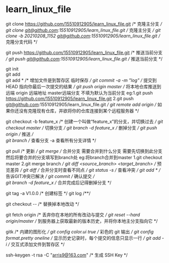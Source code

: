 # learn_linux_file

git clone https://github.com/15510912905/learn_linux_file.git                     /* 克隆主分支 */
git clone git@github.com:15510912905/learn_linux_file.git                         /* 克隆主分支 */
git clone -b 20210208_1152 git@github.com:15510912905/learn_linux_file.git        /* 克隆分支代码 */

git push https://github.com/15510912905/learn_linux_file.git                      /* 推送当前分支 */
git push git@github.com:15510912905/learn_linux_file.git                          /* 推送当前分支 */
																                  
git init                                                                          
git add <filename>                                                                
git add *                                                                         /* 增加文件是到暂存区 临时保存 */
git commit -a -m "log"                                                            /* 提交到HEAD 指向你最后一次提交的结果 */
git push origin master                                                            /* 将本地仓库推送到远端 origin 远端地址 master远端分支 不填为默认为当前分支 eg:1.git push https://github.com/15510912905/learn_linux_file.git 2.git push git@github.com:15510912905/learn_linux_file.git */
git remote add origin <server>                                                    /* 如果你还没有克隆现有仓库，并欲将你的仓库连接到某个远程服务器 */
												                                  
git checkout -b feature_x                                                         /* 创建一个叫做“feature_x”的分支，并切换过去 */
git checkout master                                                               /* 切换分支 */
git branch -d feature_x                                                           /* 删掉分支 */
git push origin <branch>                                                          /* 推送 */  
git branch                                                                        /* 查看分支 -a 查看所有分支详情 */                               
												                                  
git pull                                                                          /* 更新 */
git merge <branch>                                                                /* 合并分支 需要合并到什么分支 需要先切换到此分支 然后将要合并的分支填写到branch处 eg:将branch合并到master 1.git checkout master 2.git merge branch */
git diff <source_branch> <target_branch>                                          /* 预览差异 */
git diff                                                                          /* 合并分支时查看不同点 */
git status -s                                                                     /* 查看冲突 */
git add *                                                                         /* 告诉GIT冲突已解决 */
git commit                                                                        /* 确认提交 */	
git branch -d feature_x                                                           /* 合并完成后记得删掉分支 */
																                  
git tag -a V1.0.0                                                                 /* 创建标签 */
git log                                                                           /**/
												                                  
git checkout -- <filename>                                                        /* 替换掉本地改动 */
												                                  
git fetch origin                                                                  /* 丢弃你在本地的所有改动与提交 */
git reset --hard origin/master                                                    /* 到服务器上获取最新的版本历史，并将你本地主分支指向它 */
												                                  
gitk                                                                              /* 内建的图形化 */
git config color.ui true                                                          /* 彩色的 git 输出 */
git config format.pretty oneline                                                  /* 显示历史记录时，每个提交的信息只显示一行 */
git add -i                                                                        /* 交互式添加文件到暂存区 */
												                                  
ssh-keygen -t rsa -C "arris9@163.com"                                             /* 生成 SSH Key */



